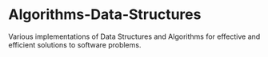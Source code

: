 # Algorithms-Data-Structures
Various implementations of Data Structures and Algorithms for effective and efficient solutions to software problems. 
